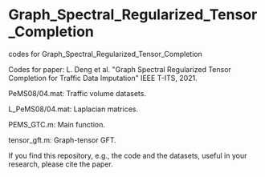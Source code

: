 # Graph_Spectral_Regularized_Tensor_Completion
codes for Graph_Spectral_Regularized_Tensor_Completion

Codes for paper:
L. Deng et al. "Graph Spectral Regularized Tensor Completion for Traffic Data Imputation" IEEE T-ITS, 2021.

PeMS08/04.mat: Traffic volume datasets.

L_PeMS08/04.mat: Laplacian matrices.

PEMS_GTC.m: Main function.

tensor_gft.m: Graph-tensor GFT.

If you find this repository, e.g., the code and the datasets, useful in your research, please cite the paper.
